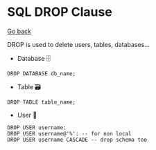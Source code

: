 # SQL DROP Clause

[Go back](../index.md#sql-clauses-)

<div class="row row-cols-lg-2"><div>

DROP is used to delete users, tables, databases...

* Database 🗄

```sql!
DROP DATABASE db_name;
```

* Table 🗃️

```sql!
DROP TABLE table_name;
```
</div><div>

* User 🧑

```sql!
DROP USER username:
DROP USER username@'%': -- for non local
DROP USER username CASCADE -- drop schema too
```
</div></div>